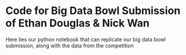 # Code for Big Data Bowl Submission of Ethan Douglas & Nick Wan

Here lies our python notebook that can replicate our big data bowl submission, along with the data from the competition
